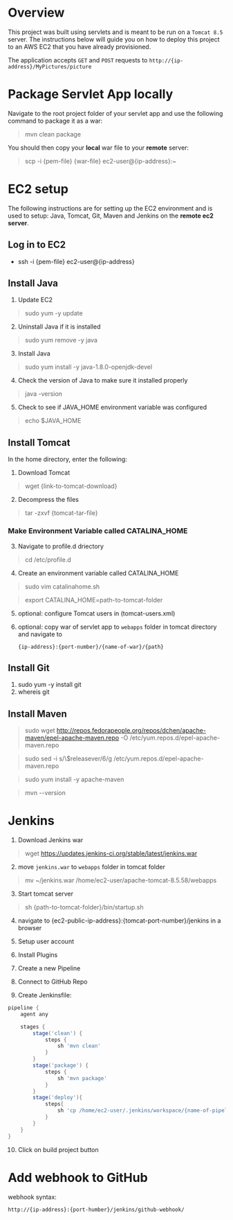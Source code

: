 # Overview

This project was built using servlets and is meant to be run on a `Tomcat 8.5` server. The instructions below will guide you on how to deploy this project to an AWS EC2 that you have already provisioned.

The application accepts `GET` and `POST` requests to `http://{ip-address}/MyPictures/picture`

# Package Servlet App locally

Navigate to the root project folder of your servlet app and use the following command to package it as a war:

> mvn clean package

You should then copy your **local** war file to your **remote** server:

> scp -i {pem-file} {war-file} ec2-user@{ip-address}:~

# EC2 setup

The following instructions are for setting up the EC2 environment and is used to setup:
Java, Tomcat, Git, Maven and Jenkins on the **remote ec2 server**.

## Log in to EC2

- ssh -i {pem-file} ec2-user@{ip-address}

## Install Java

1. Update EC2

> sudo yum -y update

2. Uninstall Java if it is installed

> sudo yum remove -y java

3. Install Java

> sudo yum install -y java-1.8.0-openjdk-devel

4. Check the version of Java to make sure it installed properly

> java -version

5. Check to see if JAVA_HOME environment variable was configured

> echo \$JAVA_HOME

## Install Tomcat

In the home directory, enter the following:

1. Download Tomcat

> wget {link-to-tomcat-download}

2. Decompress the files

> tar -zxvf {tomcat-tar-file}

### Make Environment Variable called CATALINA_HOME

3. Navigate to profile.d driectory

> cd /etc/profile.d

4. Create an environment variable called CATALINA_HOME

> sudo vim catalinahome.sh

> export CATALINA_HOME=path-to-tomcat-folder

5. optional: configure Tomcat users in (tomcat-users.xml)

6. optional: copy war of servlet app to `webapps` folder in tomcat directory and navigate to

   `{ip-address}:{port-number}/{name-of-war}/{path}`

## Install Git

1. sudo yum -y install git
2. whereis git

## Install Maven

> sudo wget http://repos.fedorapeople.org/repos/dchen/apache-maven/epel-apache-maven.repo -O /etc/yum.repos.d/epel-apache-maven.repo

> sudo sed -i s/\\\$releasever/6/g /etc/yum.repos.d/epel-apache-maven.repo

> sudo yum install -y apache-maven

> mvn --version

# Jenkins

1. Download Jenkins war

> wget https://updates.jenkins-ci.org/stable/latest/jenkins.war

2. move `jenkins.war` to `webapps` folder in tomcat folder

> mv ~/jenkins.war /home/ec2-user/apache-tomcat-8.5.58/webapps

3. Start tomcat server

> sh {path-to-tomcat-folder}/bin/startup.sh

4. navigate to {ec2-public-ip-address}:{tomcat-port-number}/jenkins in a browser

5. Setup user account

6. Install Plugins

7. Create a new Pipeline

8. Connect to GitHub Repo

9. Create Jenkinsfile:

```groovy
pipeline {
    agent any

    stages {
        stage('clean') {
            steps {
                sh 'mvn clean'
            }
        }
        stage('package') {
            steps {
                sh 'mvn package'
            }
        }
        stage('deploy'){
        	steps{
        		sh 'cp /home/ec2-user/.jenkins/workspace/{name-of-pipeline}/target/{name-of-war}.war /home/ec2-user/apache-tomcat-8.5.51/webapps'
        	}
        }
    }
}

```

10. Click on build project button

# Add webhook to GitHub

webhook syntax:

`http://{ip-address}:{port-humber}/jenkins/github-webhook/`